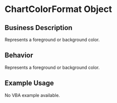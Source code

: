 # ChartColorFormat Object

## Business Description
Represents a foreground or background color.

## Behavior
Represents a foreground or background color.

## Example Usage
No VBA example available.